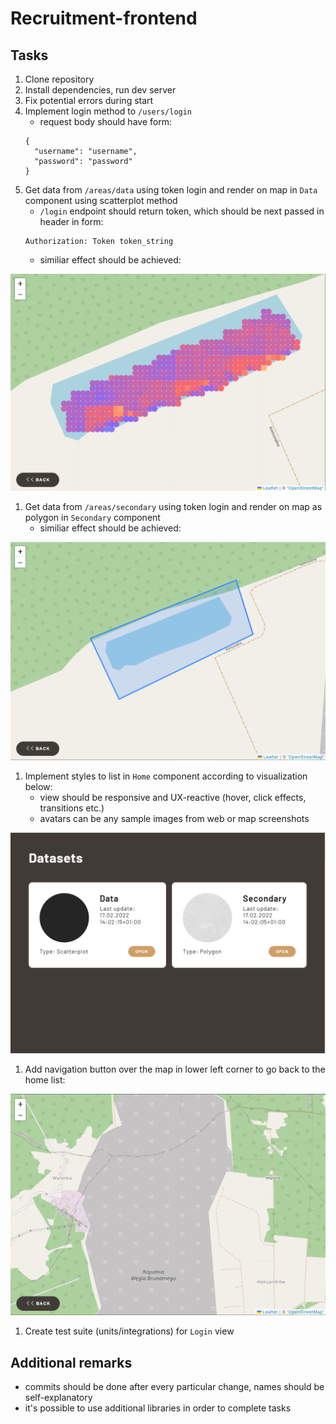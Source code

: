 # Recruitment-frontend

## Tasks
1. Clone repository
1. Install dependencies, run dev server
1. Fix potential errors during start
1. Implement login method to `/users/login`
    - request body should have form:
    ```
    {
      "username": "username",
      "password": "password"
    }
    ```
1. Get data from `/areas/data` using token login and render on map in `Data` component using scatterplot method  
    - `/login` endpoint should return token, which should be next passed in header in form:  
    ```
    Authorization: Token token_string
    ```
    - similiar effect should be achieved:

![scatterplot](/src/assets/scatterplot.PNG)
1. Get data from `/areas/secondary` using token login and render on map as polygon in `Secondary` component 
    - similiar effect should be achieved:

![polygon](/src/assets/boundary.PNG)

1. Implement styles to list in `Home` component according to visualization below:
    - view should be responsive and UX-reactive (hover, click effects, transitions etc.)
    - avatars can be any sample images from web or map screenshots

![home_preview](/src/assets/datasets_list.PNG)

1. Add navigation button over the map in lower left corner to go back to the home list:

![back_button](/src/assets/back_button.PNG)

1. Create test suite (units/integrations) for `Login` view

## Additional remarks
- commits should be done after every particular change, names should be self-explanatory
- it's possible to use additional libraries in order to complete tasks